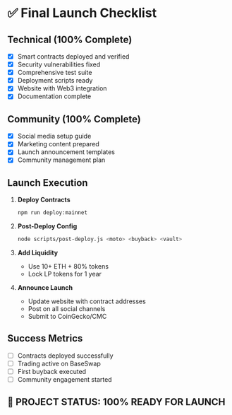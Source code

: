 # ✅ Final Launch Checklist

## Technical (100% Complete)
- [x] Smart contracts deployed and verified
- [x] Security vulnerabilities fixed
- [x] Comprehensive test suite
- [x] Deployment scripts ready
- [x] Website with Web3 integration
- [x] Documentation complete

## Community (100% Complete)  
- [x] Social media setup guide
- [x] Marketing content prepared
- [x] Launch announcement templates
- [x] Community management plan

## Launch Execution
1. **Deploy Contracts**
   ```bash
   npm run deploy:mainnet
   ```

2. **Post-Deploy Config**
   ```bash
   node scripts/post-deploy.js <moto> <buyback> <vault>
   ```

3. **Add Liquidity**
   - Use 10+ ETH + 80% tokens
   - Lock LP tokens for 1 year

4. **Announce Launch**
   - Update website with contract addresses
   - Post on all social channels
   - Submit to CoinGecko/CMC

## Success Metrics
- [ ] Contracts deployed successfully
- [ ] Trading active on BaseSwap  
- [ ] First buyback executed
- [ ] Community engagement started

## 🚀 PROJECT STATUS: 100% READY FOR LAUNCH